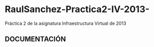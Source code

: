 RaulSanchez-Practica2-IV-2013-
==============================

Práctica 2 de la asignatura Infraestructura Virtual de 2013

## DOCUMENTACIÓN


